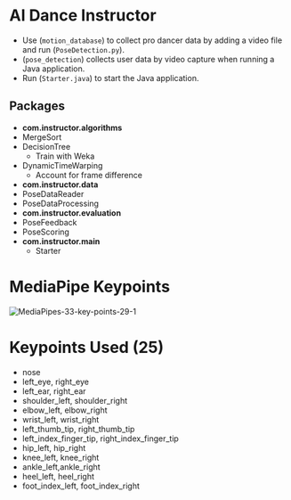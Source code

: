 # AI Dance Instructor

- Use (`motion_database`) to collect pro dancer data by adding a video file and run (`PoseDetection.py`).
- (`pose_detection`) collects user data by video capture when running a Java application.
- Run (`Starter.java`) to start the Java application.

## Packages
-  **com.instructor.algorithms**
  - MergeSort
  - DecisionTree
    - Train with Weka 
  - DynamicTimeWarping
    - Account for frame difference
-  **com.instructor.data**
  - PoseDataReader
  - PoseDataProcessing
-  **com.instructor.evaluation**
  - PoseFeedback
  - PoseScoring
- **com.instructor.main**
  - Starter

# MediaPipe Keypoints
![MediaPipes-33-key-points-29-1](https://github.com/user-attachments/assets/a61fac5e-3127-4d5b-ad49-0227656b3ee6)

# Keypoints Used (25)
- nose
- left_eye, right_eye
- left_ear, right_ear
- shoulder_left, shoulder_right
- elbow_left, elbow_right
- wrist_left, wrist_right
- left_thumb_tip, right_thumb_tip
- left_index_finger_tip, right_index_finger_tip
- hip_left, hip_right
- knee_left, knee_right
- ankle_left,ankle_right
- heel_left, heel_right
- foot_index_left, foot_index_right
